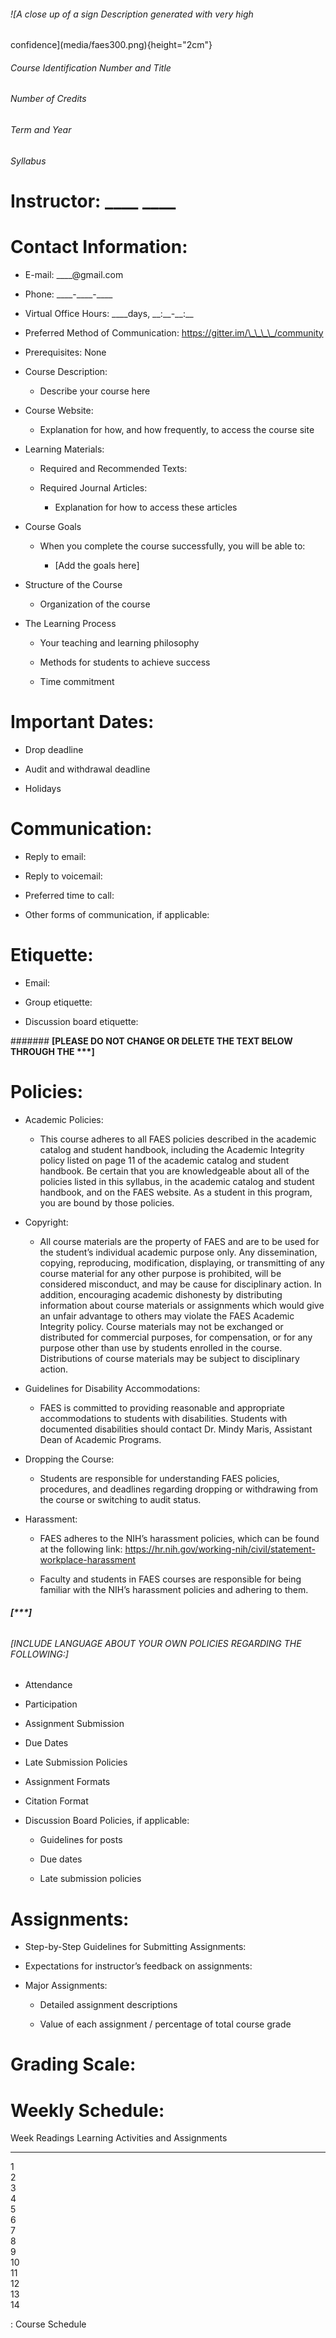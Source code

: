 ###### ![A close up of a sign Description generated with very high
confidence](media/faes300.png){height="2cm"}

###### Course Identification Number and Title

###### Number of Credits

###### Term and Year

###### Syllabus


# Instructor: \_\_\_\_ \_\_\_\_

# Contact Information:

- E-mail: \_\_\_\_@gmail.com

- Phone: \_\_\_\_-\_\_\_\_-\_\_\_\_

- Virtual Office Hours: \_\_\_\_days, \_\_:\_\_-\_\_:\_\_

- Preferred Method of Communication: https://gitter.im/\_\_\_\_/community

- Prerequisites: None

- Course Description:

    - Describe your course here

- Course Website:

    - Explanation for how, and how frequently, to access the course site

- Learning Materials:

    - Required and Recommended Texts:

    - Required Journal Articles:

        - Explanation for how to access these articles

- Course Goals

    - When you complete the course successfully, you will be able to:

        - \[Add the goals here\]

- Structure of the Course

    - Organization of the course

- The Learning Process

    - Your teaching and learning philosophy

    - Methods for students to achieve success

    - Time commitment

# Important Dates:

- Drop deadline

- Audit and withdrawal deadline

- Holidays

# Communication:

- Reply to email:

- Reply to voicemail:

- Preferred time to call:

- Other forms of communication, if applicable:

# Etiquette:

- Email:

- Group etiquette:

- Discussion board etiquette:

####### **\[PLEASE DO NOT CHANGE OR DELETE THE TEXT BELOW THROUGH THE \*\*\*\]**

# Policies:

- Academic Policies:

    - This course adheres to all FAES policies described in the academic catalog and student handbook, including the Academic Integrity policy listed on page 11 of the academic catalog and student handbook. Be certain that you are knowledgeable about all of the policies listed in this syllabus, in the academic catalog and student handbook, and on the FAES website. As a student in this program, you are bound by those policies.

- Copyright:

    - All course materials are the property of FAES and are to be used for the student’s individual academic purpose only. Any dissemination, copying, reproducing, modification, displaying, or transmitting of any course material for any other purpose is prohibited, will be considered misconduct, and may be cause for disciplinary action. In addition, encouraging academic dishonesty by distributing information about course materials or assignments which would give an unfair advantage to others may violate the FAES Academic Integrity policy. Course materials may not be exchanged or distributed for commercial purposes, for compensation, or for any purpose other than use by students enrolled in the course. Distributions of course materials may be subject to disciplinary action.

- Guidelines for Disability Accommodations:

    - FAES is committed to providing reasonable and appropriate accommodations to students with disabilities. Students with documented disabilities should contact Dr. Mindy Maris, Assistant Dean of Academic Programs.

- Dropping the Course:

    - Students are responsible for understanding FAES policies, procedures, and deadlines regarding dropping or withdrawing from the course or switching to audit status.

- Harassment:

    - FAES adheres to the NIH’s harassment policies, which can be found at the following link: <https://hr.nih.gov/working-nih/civil/statement-workplace-harassment>

    - Faculty and students in FAES courses are responsible for being familiar with the NIH’s harassment policies and adhering to them.

###### **\[\*\*\*\]**

###### \[INCLUDE LANGUAGE ABOUT YOUR OWN POLICIES REGARDING THE FOLLOWING:\]

- Attendance

- Participation

- Assignment Submission

- Due Dates

- Late Submission Policies

- Assignment Formats

- Citation Format

- Discussion Board Policies, if applicable:

    - Guidelines for posts

    - Due dates

    - Late submission policies

# Assignments:

- Step-by-Step Guidelines for Submitting Assignments:

- Expectations for instructor’s feedback on assignments:

- Major Assignments:

    - Detailed assignment descriptions

    - Value of each assignment / percentage of total course grade

# Grading Scale:

# Weekly Schedule:

  Week   Readings   Learning Activities and Assignments
  ------ ---------- -------------------------------------
  1                 
  2                 
  3                 
  4                 
  5                 
  6                 
  7                 
  8                 
  9                 
  10                
  11                
  12                
  13                
  14                

  : Course Schedule


